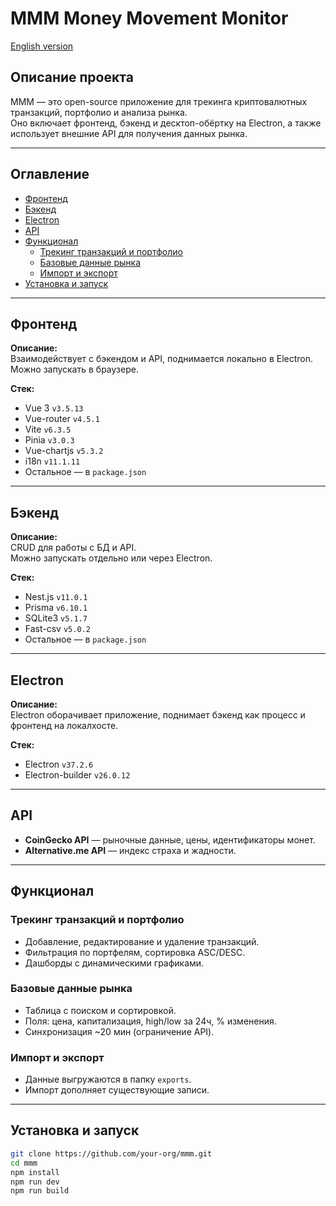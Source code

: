 # МММ Money Movement Monitor

[English version](./README.en.md)

## Описание проекта
МММ — это open-source приложение для трекинга криптовалютных транзакций, портфолио и анализа рынка.  
Оно включает фронтенд, бэкенд и десктоп-обёртку на Electron, а также использует внешние API для получения данных рынка.

---

## Оглавление
- [Фронтенд](#фронтенд)
- [Бэкенд](#бэкенд)
- [Electron](#electron)
- [API](#api)
- [Функционал](#функционал)
  - [Трекинг транзакций и портфолио](#трекинг-транзакций-и-портфолио)
  - [Базовые данные рынка](#базовые-данные-рынка)
  - [Импорт и экспорт](#импорт-и-экспорт)
- [Установка и запуск](#установка-и-запуск)

---

## Фронтенд
**Описание:**  
Взаимодействует с бэкендом и API, поднимается локально в Electron.  
Можно запускать в браузере.

**Стек:**
- Vue 3 `v3.5.13`
- Vue-router `v4.5.1`
- Vite `v6.3.5`
- Pinia `v3.0.3`
- Vue-chartjs `v5.3.2`
- i18n `v11.1.11`
- Остальное — в `package.json`

---

## Бэкенд
**Описание:**  
CRUD для работы с БД и API.  
Можно запускать отдельно или через Electron.

**Стек:**
- Nest.js `v11.0.1`
- Prisma `v6.10.1`
- SQLite3 `v5.1.7`
- Fast-csv `v5.0.2`
- Остальное — в `package.json`

---

## Electron
**Описание:**  
Electron оборачивает приложение, поднимает бэкенд как процесс и фронтенд на локалхосте.

**Стек:**
- Electron `v37.2.6`
- Electron-builder `v26.0.12`

---

## API
- **CoinGecko API** — рыночные данные, цены, идентификаторы монет.  
- **Alternative.me API** — индекс страха и жадности.

---

## Функционал

### Трекинг транзакций и портфолио
- Добавление, редактирование и удаление транзакций.  
- Фильтрация по портфелям, сортировка ASC/DESC.  
- Дашборды с динамическими графиками.  

### Базовые данные рынка
- Таблица с поиском и сортировкой.  
- Поля: цена, капитализация, high/low за 24ч, % изменения.  
- Синхронизация ~20 мин (ограничение API).  

### Импорт и экспорт
- Данные выгружаются в папку `exports`.  
- Импорт дополняет существующие записи.  

---

## Установка и запуск
```bash
git clone https://github.com/your-org/mmm.git
cd mmm
npm install
npm run dev
npm run build

